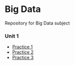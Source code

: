 # Big Data
Repository for Big Data subject

### Unit 1
- [Practice 1](https://github.com/JhovannaOjeda/BigData/blob/Unit_1/Practice_1.md)
- [Practice 2](https://github.com/JhovannaOjeda/BigData/blob/Unit_1/Practice_2.md)
- [Practice 3](https://github.com/JhovannaOjeda/BigData/blob/Unit_1/Practice_3.md)
